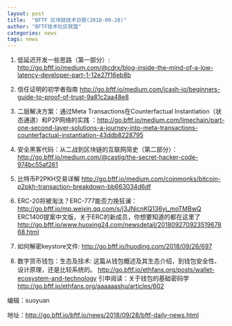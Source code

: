 ```yaml
---
layout: post
title:  "BFTF 区块链技术日报(2018-09-28)"
author: "BFTF技术社区联盟"
categories: news
tags: news
---
```


1. 低延迟开发一些思路（第一部分）: <http://go.bftf.io/medium.com/@cdrx/blog-inside-the-mind-of-a-low-latency-developer-part-1-12e27f16eb8b>

2. 信任证明的初学者指南 <http://go.bftf.io/medium.com/icash-io/beginners-guide-to-proof-of-trust-9a81c2aa48e8>

3. 二层解决方案：通过Meta Transactions在Counterfactual Instantiation（状态通道）和P2P网络的实践 ：<http://go.bftf.io/medium.com/limechain/part-one-second-layer-solutions-a-journey-into-meta-transactions-counterfactual-instantiation-43ddb8228795>

4. 安全黑客代码：从二战到区块链的互联网简史（第二部分）：<http://go.bftf.io/medium.com/@castig/the-secret-hacker-code-974bc55af261>

5. 比特币P2PKH交易详解 <http://go.bftf.io/medium.com/coinmonks/bitcoin-p2pkh-transaction-breakdown-bb663034d6df>

6. ERC-20将被淘汰？ERC-777能否力挽狂澜：<http://go.bftf.io/mp.weixin.qq.com/s/j3JNicnKQ136yj_moTMBwQ>
ERC1400提案中文版，关于ERC的新成员，你想要知道的都在这里了<http://go.bftf.io/www.huoxing24.com/newsdetail/20180927092351967868.html>

7. 如何解密keystore文件: <http://go.bftf.io/huoding.com/2018/09/26/697>

8. 数字货币钱包：生态及技术: 这篇从钱包概述及其生态介绍，到钱包安全性、设计原理，还是比较系统的。 <http://go.bftf.io/ethfans.org/posts/wallet-ecosystem-and-technology> 引申阅读：关于钱包的基础密码学<http://go.bftf.io/ethfans.org/aaaaaashu/articles/602>



编辑：suoyuan

地址：<http://go.bftf.io/bftf.io/news/2018/09/28/bftf-daily-news.html>
